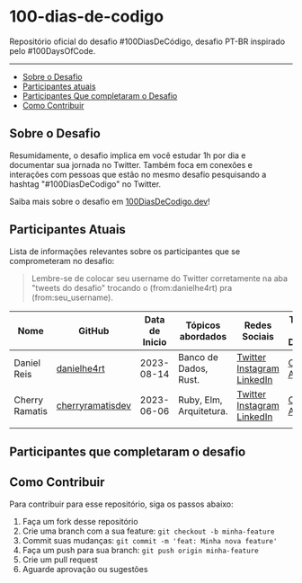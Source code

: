 # 100-dias-de-codigo

Repositório oficial do desafio #100DiasDeCódigo, desafio PT-BR inspirado pelo #100DaysOfCode. 

----
* [Sobre o Desafio](#sobre-o-desafio)
* [Participantes atuais](#participantes-atuais)
* [Participantes Que completaram o Desafio](#participantes-que-completaram-o-desafio)
* [Como Contribuir](#como-contribuir)

## Sobre o Desafio

Resumidamente, o desafio implica em você estudar 1h por dia e documentar sua jornada no Twitter. Também foca em conexões e interações com pessoas que estão no mesmo desafio pesquisando a hashtag "#100DiasDeCodigo" no Twitter.

Saiba mais sobre o desafio em [100DiasDeCodigo.dev](https://100diasdecodigo.dev)!

## Participantes Atuais

Lista de informações relevantes sobre os participantes que se comprometeram no desafio:

> Lembre-se de colocar seu username do Twitter corretamente na aba "tweets do desafio" trocando o (from:danielhe4rt) pra (from:seu_username).

| Nome        | GitHub                                        | Data de Inicio | Tópicos abordados     | Redes Sociais                                                                                                                              | Tweets do Desafio                                                                                               |
|-------------|-----------------------------------------------|----------------|-----------------------|--------------------------------------------------------------------------------------------------------------------------------------------|-----------------------------------------------------------------------------------------------------------------|
| Daniel Reis | [danielhe4rt](https://github.com/danielhe4rt) | 2023-08-14     | Banco de Dados, Rust. | [Twitter](https://twitter.com/danielhe4rt)  [Instagram](https://instagram.com/danielhe4rt) [LinkedIn](https://linkedin.com/in/danielheart) | [Clique Aqui](https://twitter.com/search?q=(from:danielhe4rt)+(%23100diasdecodigo)&src=typed_query&f=live) |
| Cherry Ramatis | [cherryramatisdev](https://github.com/cherryramatisdev) | 2023-06-06     | Ruby, Elm, Arquitetura. | [Twitter](https://twitter.com/cherry_ramatis)  [Instagram](https://instagram.com/cherry.ramatis) [LinkedIn](https://linkedin.com/in/cherryramatis) | [Clique Aqui](https://twitter.com/search?q=(from:cherry_ramatis)+(%23100diasdecodigo)&src=typed_query&f=live) |
|             |                                               |                |                       |                                                                                                                                            |                                                                                                                 |

## Participantes que completaram o desafio

## Como Contribuir

Para contribuir para esse repositório, siga os passos abaixo:

1. Faça um fork desse repositório
2. Crie uma branch com a sua feature: `git checkout -b minha-feature`
3. Commit suas mudanças: `git commit -m 'feat: Minha nova feature'`
4. Faça um push para sua branch: `git push origin minha-feature`
5. Crie um pull request
6. Aguarde aprovação ou sugestões
